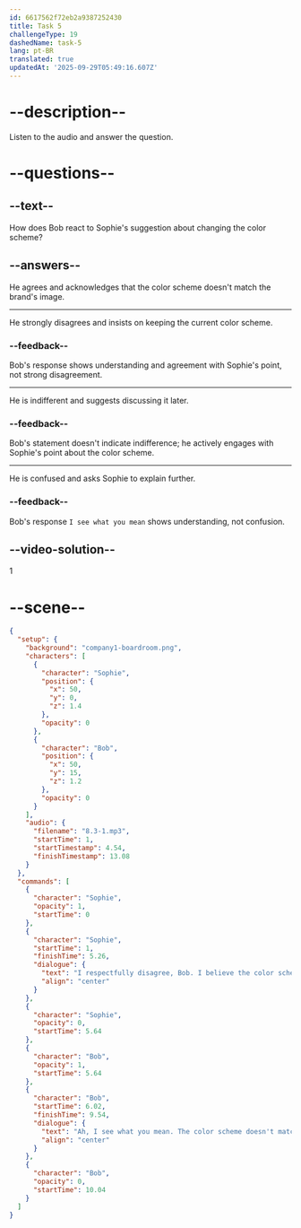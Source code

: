 ```yaml
---
id: 6617562f72eb2a9387252430
title: Task 5
challengeType: 19
dashedName: task-5
lang: pt-BR
translated: true
updatedAt: '2025-09-29T05:49:16.607Z'
---
```


<!-- (Audio) Sophie: I respectfully disagree, Bob. I believe the color scheme needs some changes. Bob: Ah, I see what you mean. The color scheme doesn't match our brand's image. -->

# --description--

Listen to the audio and answer the question.

# --questions--

## --text--

How does Bob react to Sophie's suggestion about changing the color scheme?

## --answers--

He agrees and acknowledges that the color scheme doesn't match the brand's image.

---

He strongly disagrees and insists on keeping the current color scheme.

### --feedback--

Bob's response shows understanding and agreement with Sophie's point, not strong disagreement.

---

He is indifferent and suggests discussing it later.

### --feedback--

Bob's statement doesn't indicate indifference; he actively engages with Sophie's point about the color scheme.

---

He is confused and asks Sophie to explain further.

### --feedback--

Bob's response `I see what you mean` shows understanding, not confusion.

## --video-solution--

1

# --scene--

```json
{
  "setup": {
    "background": "company1-boardroom.png",
    "characters": [
      {
        "character": "Sophie",
        "position": {
          "x": 50,
          "y": 0,
          "z": 1.4
        },
        "opacity": 0
      },
      {
        "character": "Bob",
        "position": {
          "x": 50,
          "y": 15,
          "z": 1.2
        },
        "opacity": 0
      }
    ],
    "audio": {
      "filename": "8.3-1.mp3",
      "startTime": 1,
      "startTimestamp": 4.54,
      "finishTimestamp": 13.08
    }
  },
  "commands": [
    {
      "character": "Sophie",
      "opacity": 1,
      "startTime": 0
    },
    {
      "character": "Sophie",
      "startTime": 1,
      "finishTime": 5.26,
      "dialogue": {
        "text": "I respectfully disagree, Bob. I believe the color scheme needs some changes.",
        "align": "center"
      }
    },
    {
      "character": "Sophie",
      "opacity": 0,
      "startTime": 5.64
    },
    {
      "character": "Bob",
      "opacity": 1,
      "startTime": 5.64
    },
    {
      "character": "Bob",
      "startTime": 6.02,
      "finishTime": 9.54,
      "dialogue": {
        "text": "Ah, I see what you mean. The color scheme doesn't match our brand's image.",
        "align": "center"
      }
    },
    {
      "character": "Bob",
      "opacity": 0,
      "startTime": 10.04
    }
  ]
}
```
